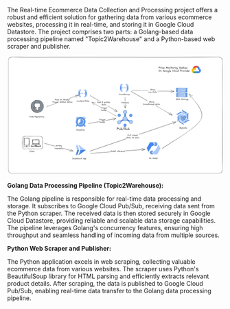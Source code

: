 The Real-time Ecommerce Data Collection and Processing project offers a robust and efficient solution for gathering data from various ecommerce websites, processing it in real-time, and storing it in Google Cloud Datastore. The project comprises two parts: a Golang-based data processing pipeline named "Topic2Warehouse" and a Python-based web scraper and publisher.

![hight-level-design](system-scatch.png)

**Golang Data Processing Pipeline (Topic2Warehouse):**

The Golang pipeline is responsible for real-time data processing and storage. It subscribes to Google Cloud Pub/Sub, receiving data sent from the Python scraper. The received data is then stored securely in Google Cloud Datastore, providing reliable and scalable data storage capabilities. The pipeline leverages Golang's concurrency features, ensuring high throughput and seamless handling of incoming data from multiple sources.

**Python Web Scraper and Publisher:**

The Python application excels in web scraping, collecting valuable ecommerce data from various websites. The scraper uses Python's BeautifulSoup library for HTML parsing and efficiently extracts relevant product details. After scraping, the data is published to Google Cloud Pub/Sub, enabling real-time data transfer to the Golang data processing pipeline.

